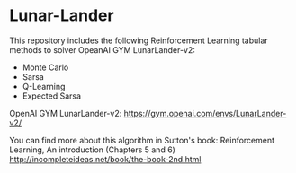 # Lunar-Lander

This repository includes the following Reinforcement Learning tabular methods to solver OpeanAI GYM LunarLander-v2:
- Monte Carlo
- Sarsa
- Q-Learning
- Expected Sarsa 

OpenAI GYM LunarLander-v2: https://gym.openai.com/envs/LunarLander-v2/

You can find more about this algorithm in Sutton's book: Reinforcement Learning, An introduction (Chapters 5 and 6) http://incompleteideas.net/book/the-book-2nd.html
